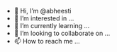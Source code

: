 - 👋 Hi, I’m @abheesti
- 👀 I’m interested in ...
- 🌱 I’m currently learning ...
- 💞️ I’m looking to collaborate on ...
- 📫 How to reach me ...

<!---
abheesti/abheesti is a ✨ special ✨ repository because its `README.md` (this file) appears on your GitHub profile.
You can click the Preview link to take a look at your changes.
--->
